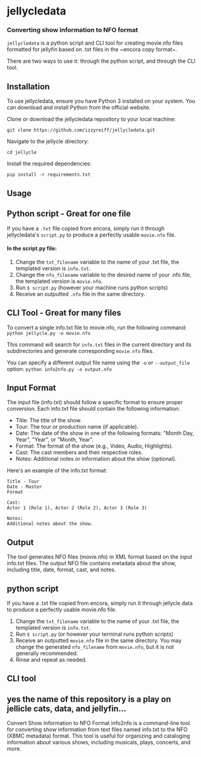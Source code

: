# jellycledata
### Converting show information to NFO format

`jellycledata` is a python script and CLI tool for creating movie.nfo files formatted for jellyfin based on .txt files in the ~encora copy format~.

There are two ways to use it: through the python script, and through the CLI tool.

## Installation
To use jellycledata, ensure you have Python 3 installed on your system. You can download and install Python from the official website.

Clone or download the jellycledata repository to your local machine:
```
git clone https://github.com/izzyreiff/jellycledata.git
```

Navigate to the jellycle directory:
```
cd jellycle
```
Install the required dependencies:
```
pip install -r requirements.txt
```

## Usage

## Python script - Great for one file
If you have a `.txt` file copied from encora, simply run it through jellycledata's `script.py` to produce a perfectly usable `movie.nfo` file.
#### In the script.py file:
1. Change the `txt_filename` variable to the name of your .txt file, the templated version is `info.txt`.
2. Change the `nfo_filename` variable to the desired name of your .nfo file, the templated version is `movie.nfo`.
3. Run `$ script.py` (however your machine runs python scripts)
4. Receive an outputted `.nfo` file in the same directory.


## CLI Tool - Great for many files
To convert a single info.txt file to movie.nfo, run the following command:
`python jellycle.py -o movie.nfo`

This command will search for `info.txt` files in the current directory and its subdirectories and generate corresponding `movie.nfo` files.

You can specify a different output file name using the `-o` or `--output_file` option:
`python info2nfo.py -o output.nfo`

## Input Format
The input file (info.txt) should follow a specific format to ensure proper conversion. Each info.txt file should contain the following information:

- Title: The title of the show.
- Tour: The tour or production name (if applicable).
- Date: The date of the show in one of the following formats: "Month Day, Year", "Year", or "Month, Year".
- Format: The format of the show (e.g., Video, Audio, Highlights).
- Cast: The cast members and their respective roles.
- Notes: Additional notes or information about the show (optional).

Here's an example of the info.txt format:

    Title - Tour
    Date - Master
    Format

    Cast:
    Actor 1 (Role 1), Actor 2 (Role 2), Actor 3 (Role 3)

    Notes:
    Additional notes about the show.

## Output
The tool generates NFO files (movie.nfo) in XML format based on the input info.txt files. The output NFO file contains metadata about the show, including title, date, format, cast, and notes.


## python script
If you have a .txt file copied from encora, simply run it through jellycle data to produce a perfectly usable movie.nfo file.
1. Change the `txt_filename` variable to the name of your .txt file, the templated version is `info.txt`.
2. Run `$ script.py` (or however your terminal runs python scripts)
3. Receive an outputted `movie.nfo` file in the same directory. You may change the generated `nfo_filename` from `movie.nfo`, but it is not generally recommended.
4. Rinse and repeat as needed.

## CLI tool


## yes the name of this repository is a play on jellicle cats, data, and jellyfin...

Convert Show Information to NFO Format
info2nfo is a command-line tool for converting show information from text files named info.txt to the NFO (XBMC metadata) format. This tool is useful for organizing and cataloging information about various shows, including musicals, plays, concerts, and more.



